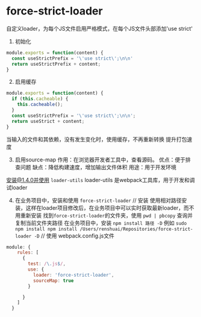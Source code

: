 # force-strict-loader
自定义loader，为每个JS文件启用严格模式，在每个JS文件头部添加'use strict'

1. 初始化
```javascript
module.exports = function(content) {
  const useStrictPrefix = '\'use strict\';\n\n'
  return useStrictPrefix + content;
}
```

2. 启用缓存
```javascript
module.exports = function(content) {
  if (this.cacheable) {
    this.cacheable();
  }
  const useStrictPrefix = '\'use strict\';\n\n';
  return useStrict + content;
}
```

当输入的文件和其依赖，没有发生变化时，使用缓存，不再重新转换
提升打包速度

3. 启用source-map
作用：在浏览器开发者工具中，查看源码。
优点：便于排查问题
缺点：降低构建速度，增加输出文件体积
用途：用于开发环境

安装@1.4.0并使用 `loader-utils` 
loader-utils 是webpack工具库，用于开发和调试loader

4. 在业务项目中，安装和使用 `force-strict-loader`
// 安装
  使用相对路径安装，这样在loader项目修改后，在业务项目中可以实时获取最新loader，而不用重新安装
  找到`force-strict-loader`的文件夹，使用 `pwd | pbcopy` 查询并复制当前文件夹路径
  在业务项目中，安装 `npm install 路径 -D`
  例如 `sudo npm install npm install /Users/renshuai/Repositories/force-strict-loader -D`
// 使用
webpack.config.js文件
```javascript
module: {
    rules: [
      {
        test: /\.js$/,
        use: {
          loader: 'force-strict-loader',
          sourceMap: true
        }

      }
    ]
  }
```
